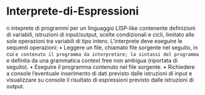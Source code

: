# Interprete-di-Espressioni
n inteprete di programmi per un linguaggio LISP-like contenente definizioni di variabili, istruzioni di input/output, scelte condizionali e cicli, limitato alle sole operazioni tra variabili di tipo intero. L’interprete deve eseguire le sequenti operazioni: • Leggere un file, chiamato file sorgente nel seguito, in cui `e contenuto il programma da interpretare; la sintassi del programma `e definita da una grammatica context free non ambigua (riportata di seguito). • Eseguire il programma contenuto nel file sorgente. • Richiedere a console l’eventuale inserimento di dati previsto dalle istruzioni di input e visualizzare su console il risultato di espressioni previsto dalle istruzioni di output.
